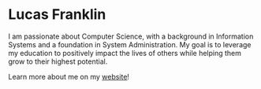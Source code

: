 # Lucas Franklin

I am passionate about Computer Science, with a background in Information Systems and a foundation in System Administration. My goal is to leverage my education to positively impact the lives of others while helping them grow to their highest potential.

Learn more about me on my [website](https://vangoghstree.github.io/vangoghstree/)!
